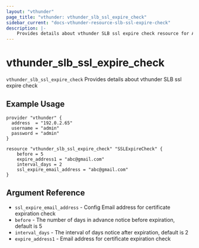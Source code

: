 ```yaml
---
layout: "vthunder"
page_title: "vthunder: vthunder_slb_ssl_expire_check"
sidebar_current: "docs-vthunder-resource-slb-ssl-expire-check"
description: |-
    Provides details about vthunder SLB ssl expire check resource for A10
---
```


# vthunder\_slb\_ssl\_expire\_check

`vthunder_slb_ssl_expire_check` Provides details about vthunder SLB ssl expire check
## Example Usage


```hcl
provider "vthunder" {
  address  = "192.0.2.65"
  username = "admin"
  password = "admin"
}

resource "vthunder_slb_ssl_expire_check" "SSLExpireCheck" {
	before = 5
	expire_address1 = "abc@gmail.com"
	interval_days = 2
	ssl_expire_email_address = "abc@gmail.com"
}
```

## Argument Reference

* `ssl_expire_email_address` - Config Email address for certificate expiration check
* `before` - The number of days in advance notice before expiration, default is 5
* `interval_days` - The interval of days notice after expiration, default is 2
* `expire_address1` - Email address for certificate expiration check
